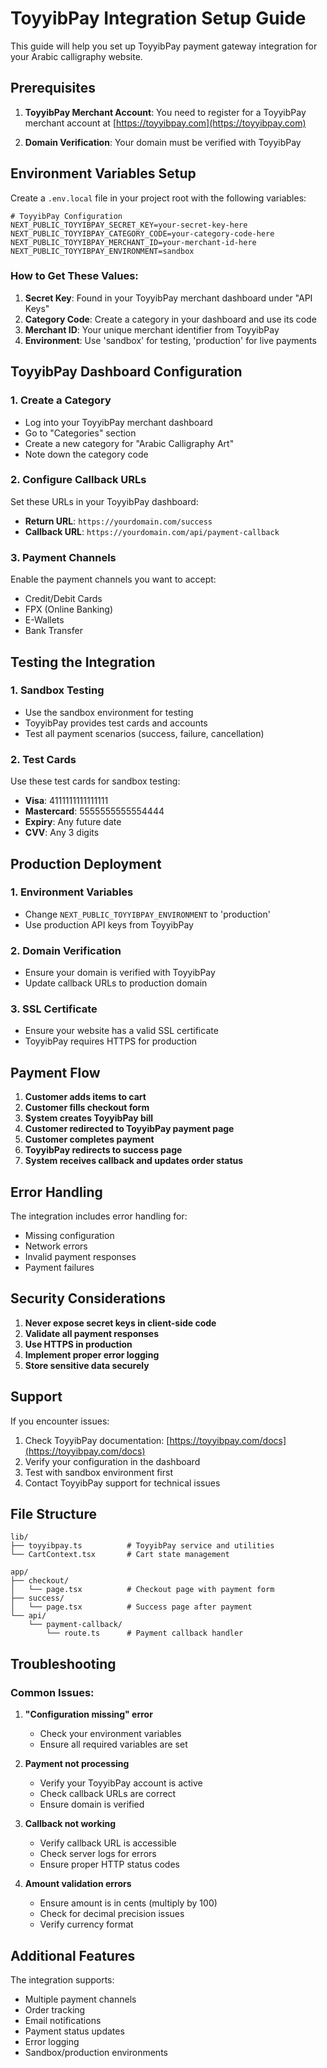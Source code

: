 # ToyyibPay Integration Setup Guide

This guide will help you set up ToyyibPay payment gateway integration for your Arabic calligraphy website.

## Prerequisites

1. **ToyyibPay Merchant Account**: You need to register for a ToyyibPay merchant account at [https://toyyibpay.com](https://toyyibpay.com)

2. **Domain Verification**: Your domain must be verified with ToyyibPay

## Environment Variables Setup

Create a `.env.local` file in your project root with the following variables:

```env
# ToyyibPay Configuration
NEXT_PUBLIC_TOYYIBPAY_SECRET_KEY=your-secret-key-here
NEXT_PUBLIC_TOYYIBPAY_CATEGORY_CODE=your-category-code-here
NEXT_PUBLIC_TOYYIBPAY_MERCHANT_ID=your-merchant-id-here
NEXT_PUBLIC_TOYYIBPAY_ENVIRONMENT=sandbox
```

### How to Get These Values:

1. **Secret Key**: Found in your ToyyibPay merchant dashboard under "API Keys"
2. **Category Code**: Create a category in your dashboard and use its code
3. **Merchant ID**: Your unique merchant identifier from ToyyibPay
4. **Environment**: Use 'sandbox' for testing, 'production' for live payments

## ToyyibPay Dashboard Configuration

### 1. Create a Category
- Log into your ToyyibPay merchant dashboard
- Go to "Categories" section
- Create a new category for "Arabic Calligraphy Art"
- Note down the category code

### 2. Configure Callback URLs
Set these URLs in your ToyyibPay dashboard:

- **Return URL**: `https://yourdomain.com/success`
- **Callback URL**: `https://yourdomain.com/api/payment-callback`

### 3. Payment Channels
Enable the payment channels you want to accept:
- Credit/Debit Cards
- FPX (Online Banking)
- E-Wallets
- Bank Transfer

## Testing the Integration

### 1. Sandbox Testing
- Use the sandbox environment for testing
- ToyyibPay provides test cards and accounts
- Test all payment scenarios (success, failure, cancellation)

### 2. Test Cards
Use these test cards for sandbox testing:
- **Visa**: 4111111111111111
- **Mastercard**: 5555555555554444
- **Expiry**: Any future date
- **CVV**: Any 3 digits

## Production Deployment

### 1. Environment Variables
- Change `NEXT_PUBLIC_TOYYIBPAY_ENVIRONMENT` to 'production'
- Use production API keys from ToyyibPay

### 2. Domain Verification
- Ensure your domain is verified with ToyyibPay
- Update callback URLs to production domain

### 3. SSL Certificate
- Ensure your website has a valid SSL certificate
- ToyyibPay requires HTTPS for production

## Payment Flow

1. **Customer adds items to cart**
2. **Customer fills checkout form**
3. **System creates ToyyibPay bill**
4. **Customer redirected to ToyyibPay payment page**
5. **Customer completes payment**
6. **ToyyibPay redirects to success page**
7. **System receives callback and updates order status**

## Error Handling

The integration includes error handling for:
- Missing configuration
- Network errors
- Invalid payment responses
- Payment failures

## Security Considerations

1. **Never expose secret keys in client-side code**
2. **Validate all payment responses**
3. **Use HTTPS in production**
4. **Implement proper error logging**
5. **Store sensitive data securely**

## Support

If you encounter issues:

1. Check ToyyibPay documentation: [https://toyyibpay.com/docs](https://toyyibpay.com/docs)
2. Verify your configuration in the dashboard
3. Test with sandbox environment first
4. Contact ToyyibPay support for technical issues

## File Structure

```
lib/
├── toyyibpay.ts          # ToyyibPay service and utilities
└── CartContext.tsx       # Cart state management

app/
├── checkout/
│   └── page.tsx          # Checkout page with payment form
├── success/
│   └── page.tsx          # Success page after payment
└── api/
    └── payment-callback/
        └── route.ts      # Payment callback handler
```

## Troubleshooting

### Common Issues:

1. **"Configuration missing" error**
   - Check your environment variables
   - Ensure all required variables are set

2. **Payment not processing**
   - Verify your ToyyibPay account is active
   - Check callback URLs are correct
   - Ensure domain is verified

3. **Callback not working**
   - Verify callback URL is accessible
   - Check server logs for errors
   - Ensure proper HTTP status codes

4. **Amount validation errors**
   - Ensure amount is in cents (multiply by 100)
   - Check for decimal precision issues
   - Verify currency format

## Additional Features

The integration supports:
- Multiple payment channels
- Order tracking
- Email notifications
- Payment status updates
- Error logging
- Sandbox/production environments 